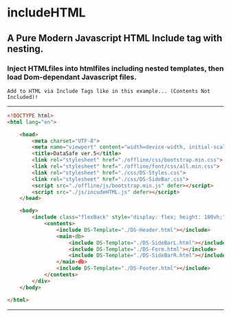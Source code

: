 # includeHTML
## A Pure Modern Javascript HTML Include tag with nesting.

   ### Inject HTMLfiles into htmlfiles including nested templates, then load Dom-dependant Javascript files.

    Add to HTML via Include Tags like in this example... (Contents Not Included)!
---------------------------------------------------------------------------------------------------------

```html
<!DOCTYPE html>
<html lang="en">

	<head>
		<meta charset="UTF-8">
		<meta name="viewport" content="width=device-width, initial-scale=1.0">
		<title>DataSafe ver.5</title>
		<link rel="stylesheet" href="./offline/css/bootstrap.min.css">
		<link rel="stylesheet" href="./offline/font/css/all.min.css">
		<link rel="stylesheet" href="./css/DS-Styles.css">
		<link rel="stylesheet" href="./css/DS-SideBar.css">
		<script src="./offline/js/bootstrap.min.js" defer></script>
		<script src="./js/incudeHTML.js" defer></script>
	</head>

	<body>
		<include class="flexBack" style="display: flex; height: 100vh;">
			<contents>
				<include DS-Template="./DS-Header.html"></include>
				<main-db>
					<include DS-Template="./DS-SideBarL.html"></include>
					<include DS-Template="./DS-Form.html"></include>
					<include DS-Template="./DS-SideBarR.html"></include>
				</main-db>	
				<include DS-Template="./DS-Footer.html"></include>
			</contents>	
		</div>
	</body>

</html>  
```

---------------------------------------------------------------------------------------------------------

